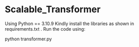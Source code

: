 # Scalable_Transformer

Using Python == 3.10.9
Kindly install the libraries as shown in requirements.txt . 
Run the code using:

python transformer.py 

